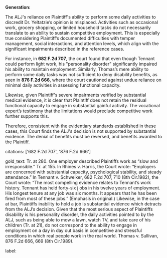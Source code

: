 **Generation:**

The ALJ's reliance on Plaintiff's ability to perform some daily activities to discredit Dr. Yeltatzie’s opinion is misplaced. Activities such as occasional work, grocery shopping, or limited household tasks do not necessarily translate to an ability to sustain competitive employment. This is especially true considering Plaintiff’s documented difficulties with temper management, social interactions, and attention levels, which align with the significant impairments described in the reference cases.

For instance, in **682 F.2d 707**, the court found that even though Tennant could perform light work, his "personality disorder" significantly impaired his ability to maintain employment. Similarly, Thomas’s mere ability to perform some daily tasks was not sufficient to deny disability benefits, as seen in **876 F.2d 666**, where the court cautioned against undue reliance on minimal daily activities in assessing functional capacity.

Likewise, given Plaintiff's severe impairments verified by substantial medical evidence, it is clear that Plaintiff does not retain the residual functional capacity to engage in substantial gainful activity. The vocational expert’s testimony that the limitations would preclude competitive work further supports this.

Therefore, consistent with the evidentiary standards established in these cases, this Court finds the ALJ's decision is not supported by substantial evidence. The denial of benefits must be reversed, and benefits awarded to the Plaintiff.

citations: ['682 F.2d 707', '876 F.2d 666']

gold_text: Tr. at 280. One employer described Plaintiffs work as “slow and irresponsible.” Tr. at 155. In Rhines v. Harris, the Court wrote: “Employers are concerned with substantial capacity, psychological stability, and steady attendance.” In Tennant v. Schweiker, 682 F.2d 707, 710 (8th Cir.1982), the Court wrote: “The most compelling evidence relates to Tennant’s work history. Tennant has held forty-six j obs in his twelve years of employment. His longest tenure at any job was six months. It appears that he has been fired from most of these jobs.” (Emphasis in original.) Likewise, in the case at bar, Plaintiffs inability to hold a job is substantial evidence which detracts from the ALJ’s decision. Given that the most serious aspect of Plaintiffs disability is his personality disorder, the daily activities pointed to by the ALJ, such as being able to mow a lawn, watch TV, and take care of his children (Tr. at 21), do not correspond to the ability to engage in employment on a day in day out basis in competitive and stressful conditions in which real people work in the real world. Thomas v. Sullivan, 876 F.2d 666, 669 (8th Cir.1989).

label: 
